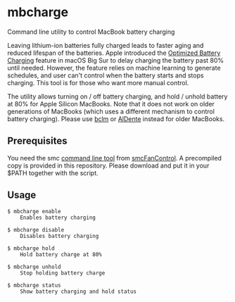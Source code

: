 # mbcharge

Command line utility to control MacBook battery charging

Leaving lithium-ion batteries fully charged leads to faster aging and reduced
lifespan of the batteries. Apple introduced the [Optimized Battery Charging][optimized-battery-charing]
feature in macOS Big Sur to delay charging the battery past 80% until needed.
However, the feature relies on machine learning to generate schedules, and user
can't control when the battery starts and stops charging. This tool is for those who want more
manual control.

The utility allows turning on / off battery charging, and hold / unhold battery
at 80% for Apple Silicon MacBooks. Note that it does not work on older
generations of MacBooks (which uses a different mechanism to control battery
charging). Please use [bclm][bclm] or [AlDente][AlDente] instead for older
MacBooks.

## Prerequisites

You need the smc [command line tool][smc-command]
from [smcFanControl][smcFanControl]. A precompiled copy is provided in this
repository. Please download and put it in your $PATH together with the script.

## Usage

```
$ mbcharge enable
    Enables battery charging

$ mbcharge disable
    Disables battery charging

$ mbcharge hold
    Hold battery charge at 80%

$ mbcharge unhold
    Stop holding battery charge

$ mbcharge status
    Show battery charging and hold status
```

[optimized-battery-charing]: https://support.apple.com/guide/macbook-pro/charge-the-battery-apdbc13fd966/mac
[bclm]: https://github.com/zackelia/bclm
[AlDente]: https://github.com/davidwernhart/AlDente
[smc-command]: https://github.com/hholtmann/smcFanControl/tree/master/smc-command
[smcFanControl]: https://github.com/hholtmann/smcFanControl
